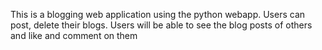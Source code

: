 This is a blogging web application using the python webapp. Users can post, delete their blogs. Users will be able to see the blog posts of others and like and comment on them